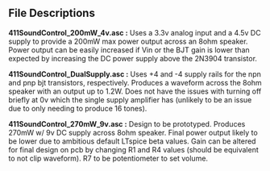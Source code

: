 
## File Descriptions

**411SoundControl_200mW_4v.asc :** Uses a 3.3v analog input and a 4.5v DC supply to provide a 200mW max power output across an 8ohm speaker. Power output can be easily increased if Vin or the BJT gain is lower than expected by increasing the DC power supply above the 2N3904 transistor.

**411SoundControl_DualSupply.asc :** Uses +4 and -4 supply rails for the npn and pnp bjt transistors, respectively. Produces a waveform across the 8ohm speaker with an output up to 1.2W. Does not have the issues with turning off briefly at 0v which the single supply amplifier has (unlikely to be an issue due to only needing to produce 16 tones).

**411SoundControl_270mW_9v.asc :** Design to be prototyped. Produces 270mW w/ 9v DC supply across 8ohm speaker. Final power output likely to be lower due to ambitious default LTspice beta values. Gain can be altered for final design on pcb by changing R1 and R4 values (should be equivalent to not clip waveform). R7 to be potentiometer to set volume.
